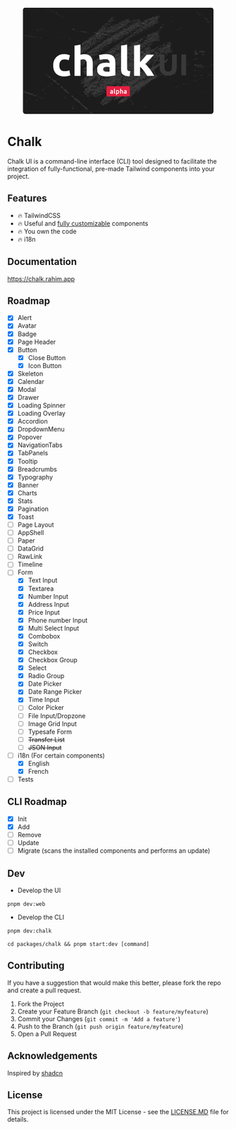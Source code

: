 <br>
<div align="center">
  <img alt="Chalk Logo" src="https://github.com/5rahim/chalk-ui/blob/main/images/Chalk_Logo2.png?raw=true" height="250"/>
<br>

</div>

# Chalk

Chalk UI is a command-line interface (CLI) tool designed to facilitate the integration of fully-functional,
pre-made Tailwind components into your project.

## Features

- 🔥 TailwindCSS
- 🔥 Useful and [fully customizable](https://chalk.rahim.app) components
- 🔥 You own the code
- 🔥 i18n

## Documentation

https://chalk.rahim.app

<!-- ROADMAP -->
## Roadmap

- [x] Alert
- [x] Avatar
- [x] Badge
- [x] Page Header
- [x] Button
  - [x] Close Button
  - [x] Icon Button
- [x] Skeleton
- [x] Calendar
- [x] Modal
- [x] Drawer
- [x] Loading Spinner
- [x] Loading Overlay
- [x] Accordion
- [x] DropdownMenu
- [x] Popover
- [x] NavigationTabs
- [x] TabPanels
- [x] Tooltip
- [x] Breadcrumbs
- [x] Typography
- [x] Banner
- [x] Charts
- [x] Stats
- [x] Pagination
- [x] Toast
- [ ] Page Layout
- [ ] AppShell
- [ ] Paper
- [ ] DataGrid
- [ ] RawLink
- [ ] Timeline
- [ ] Form
  - [x] Text Input
  - [x] Textarea
  - [x] Number Input
  - [x] Address Input
  - [x] Price Input
  - [x] Phone number Input
  - [x] Multi Select Input
  - [x] Combobox
  - [x] Switch
  - [x] Checkbox
  - [x] Checkbox Group
  - [x] Select
  - [x] Radio Group
  - [x] Date Picker
  - [x] Date Range Picker
  - [x] Time Input
  - [ ] Color Picker
  - [ ] File Input/Dropzone
  - [ ] Image Grid Input
  - [ ] Typesafe Form
  - [ ] ~~Transfer List~~
  - [ ] ~~JSON Input~~
- [ ] i18n (For certain components)
    - [x] English
    - [x] French
- [ ] Tests

## CLI Roadmap

- [x] Init 
- [x] Add 
- [ ] Remove 
- [ ] Update
- [ ] Migrate (scans the installed components and performs an update) 

## Dev

- Develop the UI

```shell
pnpm dev:web
```

- Develop the CLI

```shell
pnpm dev:chalk
```
```shell
cd packages/chalk && pnpm start:dev [command]
```


## Contributing

If you have a suggestion that would make this better, please fork the repo and create a pull request.

1. Fork the Project
2. Create your Feature Branch (`git checkout -b feature/myfeature`)
3. Commit your Changes (`git commit -m 'Add a feature'`)
4. Push to the Branch (`git push origin feature/myfeature`)
5. Open a Pull Request

## Acknowledgements

Inspired by [shadcn](https://ui.shadcn.com/)

## License

This project is licensed under the MIT License - see the [LICENSE.MD](https://github.com/5rahim/chalk-ui/blob/main/LICENSE.md) file for details.
